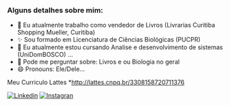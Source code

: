 ### Alguns detalhes sobre mim:

- 🔭 Eu atualmente trabalho como vendedor de Livros (Livrarias Curitiba Shopping Mueller, Curitiba)
- ✨ Sou formado em Licenciatura de Ciências Biológicas (PUCPR)
- 🌱 Eu atualmente estou cursando Analise e desenvolvimento de sistemas (UniDomBOSCO) ...
- 💬 Pode me perguntar sobre: Livros e ou Biologia no geral
- 😄 Pronouns: Ele/Dele...

Meu Curriculo Lattes
    *http://lattes.cnpq.br/3308158720711376
    
[![Linkedin](https://img.shields.io/badge/LinkedIn-0077B5?style=for-the-badge&logo=linkedin&logoColor=white)](https://www.linkedin.com/in/jaderson-felisberto-val%C3%A9rio-3b8a9911b/) [![Instagran](https://img.shields.io/badge/Instagram-E4405F?style=for-the-badge&logo=instagram&logoColor=white)](https://www.instagram.com/jadersonfelisbertovalerio/)
